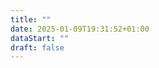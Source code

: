 ```yaml
---
title: ""
date: 2025-01-09T19:31:52+01:00
dataStart: ""
draft: false
---
```


[//]: # (**📣 Feiern wir Marzahn Pride mit unserem neuen Telegram-Bot!**)

[//]: # ()
[//]: # (Der Pride ist schon bald — am 21. Juni — und wir haben einen praktischen Helfer für euch vorbereitet, damit das Fest bunt, sicher und gut organisiert abläuft!)

[//]: # ()
[//]: # (**🤖 Unser Bot ist dein Guide für den Marzahn Pride:**)

[//]: # ()
[//]: # (🔸 Zeigt dir die Route und das Veranstaltungsprogramm;  )

[//]: # (🔸 Informiert über aktuelle Updates;  )

[//]: # (🔸 Erstellt ein Pride-Profilbild — zeige deine Unterstützung!  )

[//]: # ()
[//]: # (🔗 Starte den Bot hier: [@marzahn_pride_bot]&#40;https://t.me/marzahn_pride_bot&#41;)

[//]: # ({{< center >}} # Manifest {{< /center >}})

[//]: # ()
[//]: # ({{< figure src="/images/marzahn_pride_2025/MP_banner_de.png" width=100% alt="Marzahn Pride 2025 Banner" class="banner-gap" >}})

[//]: # ()
[//]: # (Vor sechs Jahren haben wir zum ersten Mal die Pride in Marzahn veranstaltet. Es war mutig. Es war ein bisschen)

[//]: # (beängstigend. Aber es war wirklich wichtig.)

[//]: # ()
[//]: # (Seitdem haben wir verschiedene Slogans herausgebracht - inspirierend)

[//]: # (und provokativ, persönlich und politisch. Aber immer aufrichtig. Wir haben uns geoutet, um offen über uns selbst)

[//]: # (zu sprechen: über unsere Rechte, über unsere Identität, über die Freiheit, wir selbst zu sein.)

[//]: # ()
[//]: # (Wir haben einen langen Weg hinter uns. Und das Wichtigste auf diesem Weg ist nicht nur der Kampf um Sichtbarkeit,)

[//]: # (sondern auch die Möglichkeit, mit anderen zusammen zu sein, zu hören und gehört zu werden.)

[//]: # ()
[//]: # (In sechs Jahren ist die Marzahn Pride zu einer Veranstaltung geworden, die sehr unterschiedliche Menschen auf der Grundlage einfacher)

[//]: # (und wichtiger Werte vereint: Akzeptanz, Solidarität, Respekt und das Recht, ohne Angst zu leben. Und wir sind)

[//]: # (stolz darauf, diesen Raum gemeinsam zu gestalten.)

[//]: # ()
[//]: # (Doch wir sehen auch die zunehmende Radikalisierung der Gesellschaften in der heutigen Welt, und wir fürchten,)

[//]: # (zu welchen Folgen dies führen kann. Die Radikalisierung wird immer deutlicher: Die Menschen hören einander)

[//]: # (nicht mehr zu, und Angst und Hass werden zum wichtigsten Instrument der Politiker.)

[//]: # ()
[//]: # (Viele von uns mussten vor autoritären Regimen, Kriegen und Diktaturen fliehen. Deshalb ist die Teilnahme an dieser Parade nicht nur ein Akt)

[//]: # (der Solidarität. Es ist eine Notwendigkeit.)

[//]: # ()
[//]: # (Wir stehen für einen offenen und aufrichtigen Dialog; dafür, die Gesellschaft zu vereinen, statt sie zu spalten. )

[//]: # (Wir glauben, dass wir in der Vielfalt und im gegenseitigen)

[//]: # (Respekt unsere gemeinsame Stärke und die Fähigkeit finden, einen positiven Wandel herbeizuführen.)

[//]: # (**Wir sagen: "Wir sind verschieden. Wir stehen zusammen."**)

[//]: # ()
[//]: # (Wir laden alle, die unsere Werte teilen und in einer Gesellschaft ohne Diskriminierung und Gewalt leben wollen,)

[//]: # (ein, sich uns anzuschließen und gemeinsam für die Menschenrechte, die Achtung des Einzelnen und die Gleichheit)

[//]: # (aller Menschen ohne Ausnahme einzutreten.)
